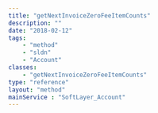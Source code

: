 ```yaml
---
title: "getNextInvoiceZeroFeeItemCounts"
description: ""
date: "2018-02-12"
tags:
    - "method"
    - "sldn"
    - "Account"
classes:
    - "getNextInvoiceZeroFeeItemCounts"
type: "reference"
layout: "method"
mainService : "SoftLayer_Account"
---
```

